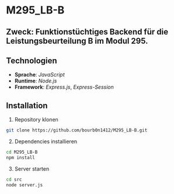 # M295_LB-B
## Zweck: Funktionstüchtiges Backend für die Leistungsbeurteilung B im Modul 295.

## Technologien

- **Sprache**: *JavaScript*
- **Runtime**: *Node.js*
- **Framework**: *Express.js*, *Express-Session*

## Installation

1. Repository klonen
```bash
git clone https://github.com/bourb0n1412/M295_LB-B.git
```
2. Dependencies installieren
```bash
cd M295_LB-B
npm install
```
3. Server starten
```bash
cd src
node server.js
```


